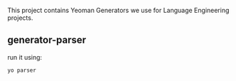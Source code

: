 This project contains Yeoman Generators we use for Language Engineering projects.

## generator-parser

run it using:

```
yo parser
```
